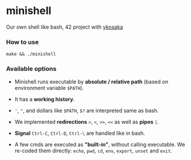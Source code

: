 # minishell

Our own shell like bash, 42 project with [ykosaka](https://github.com/yunixuma)

### How to use

```
make && ./minishell
```

### Available options

- Minishell runs executable by **absolute / relative path** (based on environment variable ``$PATH``).

- It has a **working history**.

- ``'``, ``"``, and dollars like ``$PATH``, ``$?`` are interpreted same as bash.

- We implemented **redirections** ``>``, ``<``, ``>>``, ``<<`` as well as **pipes** ``|``.

- **Signal** ``Ctrl-C``, ``Ctrl-D``, ``Ctrl-\`` are handled like in bash.

- A few cmds are executed as **"built-in"**, without calling executable. We re-coded them directly: ``echo``, ``pwd``, ``cd``, ``env``, ``export``, ``unset`` and ``exit``.
